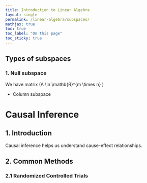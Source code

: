 ```yaml
---
title: Introduction to Linear Algebra
layout: single
permalink: /linear-algebra/subspaces/
mathjax: true
toc: true
toc_label: "On this page"
toc_sticky: true
---
```

## Types of subspaces

### 1. Null subspace

We have matrix \(A \in \mathb{R}^{m \times n} \)




- Column subspace


# Causal Inference

## 1. Introduction

Causal inference helps us understand cause-effect relationships.

## 2. Common Methods

### 2.1 Randomized Controlled Trials